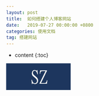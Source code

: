 ```yaml
---
layout: post
title:  如何搭建个人博客网站
date:   2019-07-27 00:00:00 +0800
categories: 使用文档
tag: 搭建网站
---
```



* content
{:toc}

![images/test.jpg](images/test.jpg)
### 